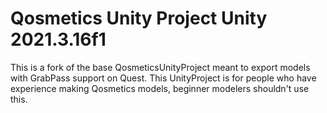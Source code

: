 # Qosmetics Unity Project Unity 2021.3.16f1
This is a fork of the base QosmeticsUnityProject meant to export models with GrabPass support on Quest. This UnityProject is for people who have experience making Qosmetics models, beginner modelers shouldn't use this.
